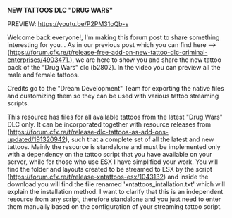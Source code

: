 **NEW TATTOOS DLC "DRUG WARS"**

PREVIEW: https://youtu.be/P2PM31oQb-s

Welcome back everyone!, I'm making this forum post to share something interesting for you...
As in our previous post which you can find here -->(https://forum.cfx.re/t/release-free-add-on-new-tattoo-dlc-criminal-enterprises/4903471.), we are here to show you and share the new tattoo pack of the “Drug Wars” dlc (b2802).
In the video you can preview all the male and female tattoos.

Credits go to the "Dream Development" Team for exporting the native files and customizing them so they can be used with various tattoo streaming scripts.

This resource has files for all available tattoos from the latest "Drug Wars" DLC only.
It can be incorporated together with resource releases from (https://forum.cfx.re/t/release-dlc-tattoos-as-add-ons-updated/191320942), such that a complete set of all the latest and new tattoos.
Mainly the resource is standalone and must be implemented only with a dependency on the tattoo script that you have available on your server, while for those who use ESX I have simplified your work.
You will find the folder and layouts created to be streamed to ESX by the script (https://forum.cfx.re/t/release-xntattoos-esx/1043132) and inside the download you will find the file renamed 'xntattoos_intallation.txt' which will explain the installation method.
I want to clarify that this is an independent resource from any script, therefore standalone and you just need to enter them manually based on the configuration of your streaming tattoo script.

